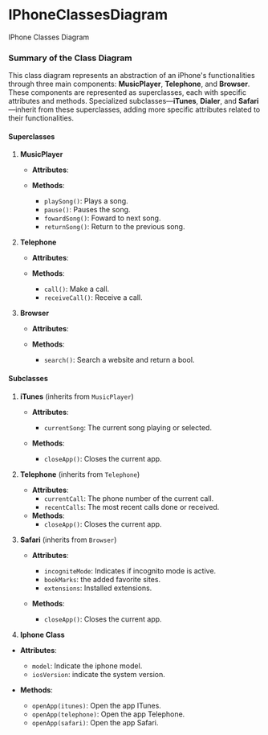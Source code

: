 # IPhoneClassesDiagram
IPhone Classes Diagram

### Summary of the Class Diagram

This class diagram represents an abstraction of an iPhone's functionalities through three main components: **MusicPlayer**, **Telephone**, and **Browser**. These components are represented as superclasses, each with specific attributes and methods. Specialized subclasses—**iTunes**, **Dialer**, and **Safari**—inherit from these superclasses, adding more specific attributes related to their functionalities.

#### Superclasses

1. **MusicPlayer**
   - **Attributes**:
     
   - **Methods**:
     - `playSong()`: Plays a song.
     - `pause()`: Pauses the song.
     - `fowardSong()`: Foward to next song.
     - `returnSong()`: Return to the previous song.
2. **Telephone**
   - **Attributes**:
     
   - **Methods**:
     - `call()`: Make a call.
     - `receiveCall()`: Receive a call.

3. **Browser**
   - **Attributes**:
 
   - **Methods**:
     - `search()`: Search a website and return a bool.
     
#### Subclasses

1. **iTunes** (inherits from `MusicPlayer`)
   - **Attributes**:
     - `currentSong`: The current song playing or selected.

   - **Methods**:
     - `closeApp()`: Closes the current app.

3. **Telephone** (inherits from `Telephone`)
   - **Attributes**:
     -  `currentCall`: The phone number of the current call.
     -  `recentCalls`: The most recent calls done or received.
   - **Methods**:
     - `closeApp()`: Closes the current app.
       
4. **Safari** (inherits from `Browser`)
   - **Attributes**:
     - `incogniteMode`: Indicates if incognito mode is active.
     - `bookMarks`: the added favorite sites.
     - `extensions`: Installed extensions.
      
   - **Methods**:
     - `closeApp()`: Closes the current app.
       
5. **Iphone Class**
  - **Attributes**:
    - `model`: Indicate the iphone model.
    - `iosVersion`: indicate the system version.

  - **Methods**:
    - `openApp(itunes)`: Open the app ITunes.
    - `openApp(telephone)`: Open the app Telephone.
    - `openApp(safari)`: Open the app Safari.
     

